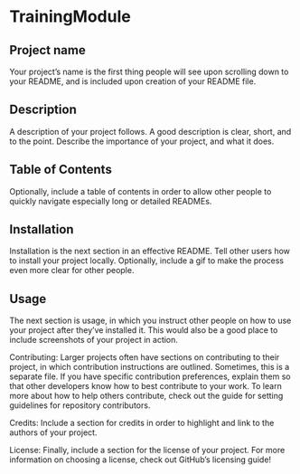 # TrainingModule
## Project name  
Your project’s name is the first thing people will see upon scrolling down to your README, and is included upon creation of your README file.

## Description  
A description of your project follows. A good description is clear, short, and to the point. Describe the importance of your project, and what it does.

## Table of Contents  
Optionally, include a table of contents in order to allow other people to quickly navigate especially long or detailed READMEs.

## Installation  
Installation is the next section in an effective README. Tell other users how to install your project locally. Optionally, include a gif to make the process even more clear for other people.

## Usage  
The next section is usage, in which you instruct other people on how to use your project after they’ve installed it. This would also be a good place to include screenshots of your project in action.

Contributing: Larger projects often have sections on contributing to their project, in which contribution instructions are outlined. Sometimes, this is a separate file. If you have specific contribution preferences, explain them so that other developers know how to best contribute to your work. To learn more about how to help others contribute, check out the guide for setting guidelines for repository contributors.

Credits: Include a section for credits in order to highlight and link to the authors of your project.

License: Finally, include a section for the license of your project. For more information on choosing a license, check out GitHub’s licensing guide!
